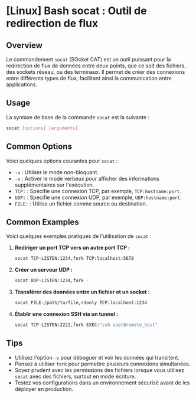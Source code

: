 # [Linux] Bash socat : Outil de redirection de flux

## Overview
Le commandement `socat` (SOcket CAT) est un outil puissant pour la redirection de flux de données entre deux points, que ce soit des fichiers, des sockets réseau, ou des terminaux. Il permet de créer des connexions entre différents types de flux, facilitant ainsi la communication entre applications.

## Usage
La syntaxe de base de la commande `socat` est la suivante :

```bash
socat [options] [arguments]
```

## Common Options
Voici quelques options courantes pour `socat` :

- `-u` : Utiliser le mode non-bloquant.
- `-v` : Activer le mode verbeux pour afficher des informations supplémentaires sur l'exécution.
- `TCP:` : Spécifie une connexion TCP, par exemple, `TCP:hostname:port`.
- `UDP:` : Spécifie une connexion UDP, par exemple, `UDP:hostname:port`.
- `FILE:` : Utilise un fichier comme source ou destination.

## Common Examples
Voici quelques exemples pratiques de l'utilisation de `socat` :

1. **Rediriger un port TCP vers un autre port TCP :**
   ```bash
   socat TCP-LISTEN:1234,fork TCP:localhost:5678
   ```

2. **Créer un serveur UDP :**
   ```bash
   socat UDP-LISTEN:1234,fork -
   ```

3. **Transférer des données entre un fichier et un socket :**
   ```bash
   socat FILE:/path/to/file,rdonly TCP:localhost:1234
   ```

4. **Établir une connexion SSH via un tunnel :**
   ```bash
   socat TCP-LISTEN:2222,fork EXEC:"ssh user@remote_host"
   ```

## Tips
- Utilisez l'option `-v` pour déboguer et voir les données qui transitent.
- Pensez à utiliser `fork` pour permettre plusieurs connexions simultanées.
- Soyez prudent avec les permissions des fichiers lorsque vous utilisez `socat` avec des fichiers, surtout en mode écriture.
- Testez vos configurations dans un environnement sécurisé avant de les déployer en production.